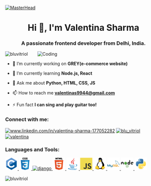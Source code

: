 [![MasterHead](https://encrypted-tbn0.gstatic.com/images?q=tbn:ANd9GcT6SZ9U1viTe6tLObRT8cidqsoNUPPgbNScLh3RfFdIVQ&s)](https://rishavchanda.io)
<h1 align="center">Hi 👋, I'm Valentina Sharma</h1>
<h3 align="center">A passionate frontend developer from Delhi, India.</h3>
<img align="right" alt="Coding" width="400" src="https://64.media.tumblr.com/f1fda747f5a98bd05731c9cdf5d7d1ab/e8f680018964392e-91/s500x750/c1b3dad0df49e318a7687abd2cdd6b3e30d09198.gifv">

<p align="left"> <img src="https://komarev.com/ghpvc/?username=bluvitriol&label=Profile%20views&color=0e75b6&style=flat" alt="bluvitriol" /> </p>

- 🔭 I’m currently working on **GREY(e-commerce website)**

- 🌱 I’m currently learning **Node.js, React**

- 💬 Ask me about **Python, HTML, CSS, JS**

- 📫 How to reach me **valentinas9944@gmail.com**

- ⚡ Fun fact **I can sing and play guitar too!**

<h3 align="left">Connect with me:</h3>
<p align="left">
<a href="https://linkedin.com/in/www.linkedin.com/in/valentina-sharma-177052282" target="blank"><img align="center" src="https://raw.githubusercontent.com/rahuldkjain/github-profile-readme-generator/master/src/images/icons/Social/linked-in-alt.svg" alt="www.linkedin.com/in/valentina-sharma-177052282" height="30" width="40" /></a>
<a href="https://instagram.com/blu_vitriol" target="blank"><img align="center" src="https://raw.githubusercontent.com/rahuldkjain/github-profile-readme-generator/master/src/images/icons/Social/instagram.svg" alt="blu_vitriol" height="30" width="40" /></a>
<a href="https://www.youtube.com/c/valentina" target="blank"><img align="center" src="https://raw.githubusercontent.com/rahuldkjain/github-profile-readme-generator/master/src/images/icons/Social/youtube.svg" alt="valentina" height="30" width="40" /></a>
</p>

<h3 align="left">Languages and Tools:</h3>
<p align="left"> <a href="https://www.cprogramming.com/" target="_blank" rel="noreferrer"> <img src="https://raw.githubusercontent.com/devicons/devicon/master/icons/c/c-original.svg" alt="c" width="40" height="40"/> </a> <a href="https://www.w3schools.com/css/" target="_blank" rel="noreferrer"> <img src="https://raw.githubusercontent.com/devicons/devicon/master/icons/css3/css3-original-wordmark.svg" alt="css3" width="40" height="40"/> </a> <a href="https://www.djangoproject.com/" target="_blank" rel="noreferrer"> <img src="https://cdn.worldvectorlogo.com/logos/django.svg" alt="django" width="40" height="40"/> </a> <a href="https://www.w3.org/html/" target="_blank" rel="noreferrer"> <img src="https://raw.githubusercontent.com/devicons/devicon/master/icons/html5/html5-original-wordmark.svg" alt="html5" width="40" height="40"/> </a> <a href="https://www.java.com" target="_blank" rel="noreferrer"> <img src="https://raw.githubusercontent.com/devicons/devicon/master/icons/java/java-original.svg" alt="java" width="40" height="40"/> </a> <a href="https://developer.mozilla.org/en-US/docs/Web/JavaScript" target="_blank" rel="noreferrer"> <img src="https://raw.githubusercontent.com/devicons/devicon/master/icons/javascript/javascript-original.svg" alt="javascript" width="40" height="40"/> </a> <a href="https://www.linux.org/" target="_blank" rel="noreferrer"> <img src="https://raw.githubusercontent.com/devicons/devicon/master/icons/linux/linux-original.svg" alt="linux" width="40" height="40"/> </a> <a href="https://www.mysql.com/" target="_blank" rel="noreferrer"> <img src="https://raw.githubusercontent.com/devicons/devicon/master/icons/mysql/mysql-original-wordmark.svg" alt="mysql" width="40" height="40"/> </a> <a href="https://nodejs.org" target="_blank" rel="noreferrer"> <img src="https://raw.githubusercontent.com/devicons/devicon/master/icons/nodejs/nodejs-original-wordmark.svg" alt="nodejs" width="40" height="40"/> </a> <a href="https://www.python.org" target="_blank" rel="noreferrer"> <img src="https://raw.githubusercontent.com/devicons/devicon/master/icons/python/python-original.svg" alt="python" width="40" height="40"/> </a> </p>

<p><img align="center" src="https://github-readme-stats.vercel.app/api/top-langs?username=bluvitriol&show_icons=true&locale=en&layout=compact" alt="bluvitriol" /></p>
